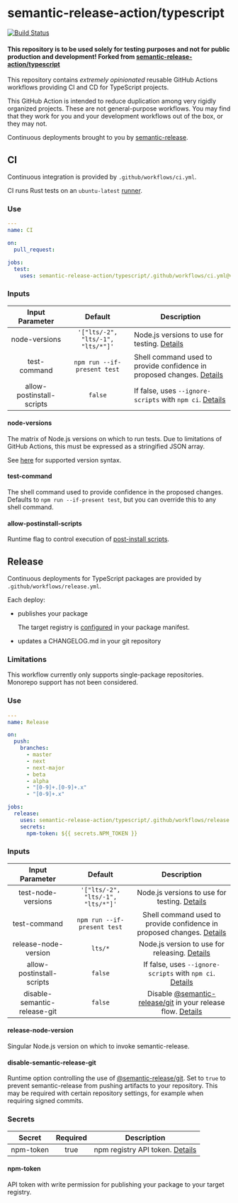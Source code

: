 # semantic-release-action/typescript

[![Build Status]](https://github.com/semantic-release-action/typescript/actions/workflows/host_release.yml)

[build status]: https://github.com/semantic-release-action/typescript/actions/workflows/host_release.yml/badge.svg?event=push

#### This repository is to be used solely for testing purposes and not for public production and development! Forked from [semantic-release-action/typescript]

[semantic-release-action/typescript]: https://github.com/semantic-release-action/typescript

This repository contains _extremely opinionated_ reusable GitHub Actions workflows providing CI and CD for TypeScript projects.

This GitHub Action is intended to reduce duplication among very rigidly organized projects.
These are not general-purpose workflows.
You may find that they work for you and your development workflows out of the box, or they may not.

Continuous deployments brought to you by [semantic-release].

[semantic-release]: https://github.com/semantic-release/semantic-release

## CI

Continuous integration is provided by `.github/workflows/ci.yml`.

CI runs Rust tests on an `ubuntu-latest` [runner].

[runner]: https://docs.github.com/en/actions/using-github-hosted-runners/about-github-hosted-runners#supported-runners-and-hardware-resources

### Use

```yaml
---
name: CI

on:
  pull_request:

jobs:
  test:
    uses: semantic-release-action/typescript/.github/workflows/ci.yml@v3
```

### Inputs

|      Input Parameter      |              Default              | Description                                                                            |
| :-----------------------: | :-------------------------------: | -------------------------------------------------------------------------------------- |
|       node-versions       | `'["lts/-2", "lts/-1", "lts/*"]'` | Node.js versions to use for testing. [Details](#node-versions)                         |
|       test-command        |    `npm run --if-present test`    | Shell command used to provide confidence in proposed changes. [Details](#test-command) |
| allow-postinstall-scripts |              `false`              | If false, uses `--ignore-scripts` with `npm ci`. [Details](#allow-postinstall-scripts) |

#### node-versions

The matrix of Node.js versions on which to run tests.
Due to limitations of GitHub Actions, this must be expressed as a stringified JSON array.

See [here] for supported version syntax.

[here]: https://github.com/actions/setup-node#supported-version-syntax

#### test-command

The shell command used to provide confidence in the proposed changes.
Defaults to `npm run --if-present test`, but you can override this to any shell command.

#### allow-postinstall-scripts

Runtime flag to control execution of [post-install scripts].

[post-install scripts]: https://docs.npmjs.com/cli/v9/commands/npm-ci?v=true#ignore-scripts

## Release

Continuous deployments for TypeScript packages are provided by `.github/workflows/release.yml`.

Each deploy:

- publishes your package

  The target registry is [configured] in your package manifest.

- updates a CHANGELOG.md in your git repository

[configured]: https://docs.npmjs.com/cli/v9/commands/npm-publish#configuration

### Limitations

This workflow currently only supports single-package repositories.
Monorepo support has not been considered.

### Use

```yaml
---
name: Release

on:
  push:
    branches:
      - master
      - next
      - next-major
      - beta
      - alpha
      - "[0-9]+.[0-9]+.x"
      - "[0-9]+.x"

jobs:
  release:
    uses: semantic-release-action/typescript/.github/workflows/release.yml@v3
    secrets:
      npm-token: ${{ secrets.NPM_TOKEN }}
```

### Inputs

|       Input Parameter        |              Default              |                                          Description                                           |
| :--------------------------: | :-------------------------------: | :--------------------------------------------------------------------------------------------: |
|      test-node-versions      | `'["lts/-2", "lts/-1", "lts/*"]'` |                 Node.js versions to use for testing. [Details](#node-versions)                 |
|         test-command         |    `npm run --if-present test`    |     Shell command used to provide confidence in proposed changes. [Details](#test-command)     |
|     release-node-version     |              `lts/*`              |             Node.js version to use for releasing. [Details](#release-node-version)             |
|  allow-postinstall-scripts   |              `false`              |     If false, uses `--ignore-scripts` with `npm ci`. [Details](#allow-postinstall-scripts)     |
| disable-semantic-release-git |              `false`              | Disable [@semantic-release/git] in your release flow. [Details](#disable-semantic-release-git) |

#### release-node-version

Singular Node.js version on which to invoke semantic-release.

#### disable-semantic-release-git

Runtime option controlling the use of [@semantic-release/git].
Set to `true` to prevent semantic-release from pushing artifacts to your repository.
This may be required with certain repository settings, for example when requiring signed commits.

[@semantic-release/git]: https://github.com/semantic-release/git

### Secrets

|  Secret   | Required | Description                                   |
| :-------: | :------: | --------------------------------------------- |
| npm-token |   true   | npm registry API token. [Details](#npm-token) |

#### npm-token

API token with write permission for publishing your package to your target registry.
